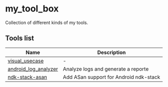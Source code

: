# my_tool_box
Collection of different kinds of my tools.

## Tools list

Name | Description
-----|------------
[visual_usecase](./visual_usecase/README.md)|-
[android_log_analyzer](./android_log_analyzer/README.md)|Analyze logs and generate a reporte
[ndk-stack-asan](./ndk_stack_asan/README.md)|Add ASan support for Android ndk-stack